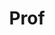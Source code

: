 ---
layout: person
given: Robert
preferred: Bob
family: Wardrop
department: RegGenome
title: Prof
job_title: CEO
image: /assets/uploads/Wardrop_Robert.jpg
webpage: https://www.jbs.cam.ac.uk/people/robert-wardrop/
biography: 'Bob led the spin-out of Regulatory Genome Development Ltd (RegGenome)
  from the University, and brings extensive experience in venture development and
  regulatory innovation to his role as CEO. He is a Management Professor of Finance
  on the faculty of the Cambridge Judge Business School, where he co-founded the Cambridge
  Centre for Alternative Finance and as its Director has led it to become a globally-recognised
  leading authority on the impact of fintech on financial markets. Bob developed its
  flagship Cambridge Fintech & Regulatory Innovation programme for financial services
  regulators and policy makers, which since 2019 has trained more than 1,300 regulators
  and policy makers from 300 organisations in 140 countries.



  Prior to pursuing his academic career in 2010, Bob had an international career as
  a professional investor, most recently as a Managing Director in the investment
  group of one of the largest privately-owned companies in the United States where
  he was responsible for a portfolio of European corporate debt and equity investments.
  He has held several board directorships and advisory roles with academic, governmental
  and commercial organisations over the course of both his academic and non-academic
  career. He is currently a member of the Advisory Council of the Central Bank of
  Mauritius and has been a member of the International Technology Advisory Panel of
  the Monetary Authority of Singapore. He held non-executive director roles with Plat.One,
  acquired by SAP in 2016, and Clarity Health Services acquired by SCI in 2015.



  Bob holds a PhD from Cambridge, MBA from Chicago Booth and MSc from the London School
  of Economics, and BCom from Queens University.'
---